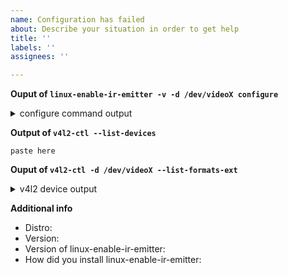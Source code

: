 ```yaml
---
name: Configuration has failed
about: Describe your situation in order to get help
title: ''
labels: ''
assignees: ''

---
```


<!--- Please look at the wiki before open an issue -->

**Ouput of `linux-enable-ir-emitter -v -d /dev/videoX configure`**
<!-- replace /dev/videoX with your device (/dev/video2 for default)-->
<details><summary>configure command output</summary>

```
paste here
```
</details>

**Output of `v4l2-ctl --list-devices`**
```
paste here
```

**Ouput of `v4l2-ctl -d /dev/videoX --list-formats-ext`**
<!-- replace /dev/videoX with your device (/dev/video2 for default)-->
<details><summary>v4l2 device output</summary>

```
paste here
```
</details>

**Additional info**
 - Distro: 
 - Version: 
 - Version of linux-enable-ir-emitter:
 - How did you install linux-enable-ir-emitter: <!--- rpm, deb, manual build -->
